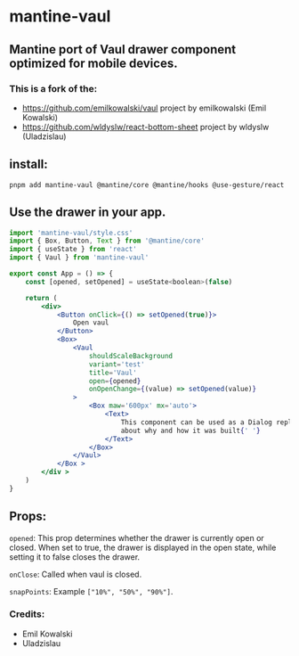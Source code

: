 # mantine-vaul

## Mantine port of Vaul drawer component optimized for mobile devices. 

### This is a fork of the:
- https://github.com/emilkowalski/vaul project by emilkowalski (Emil Kowalski)
- https://github.com/wldyslw/react-bottom-sheet project by wldyslw (Uladzislau)


## install:

`pnpm add mantine-vaul @mantine/core @mantine/hooks @use-gesture/react`

## Use the drawer in your app.

```jsx
import 'mantine-vaul/style.css'
import { Box, Button, Text } from '@mantine/core'
import { useState } from 'react'
import { Vaul } from 'mantine-vaul'

export const App = () => {
    const [opened, setOpened] = useState<boolean>(false)

    return (
        <div>
            <Button onClick={() => setOpened(true)}>
                Open vaul
            </Button>
            <Box>
                <Vaul
                    shouldScaleBackground
                    variant='test'
                    title='Vaul'
                    open={opened}
                    onOpenChange={(value) => setOpened(value)}
                >
                    <Box maw='600px' mx='auto'>
                        <Text>
                            This component can be used as a Dialog replacement on mobile and tablet devices. You can read
                            about why and how it was built{' '}
                        </Text>
                    </Box>
                </Vaul>
            </Box >
        </div >
    )
}
```

## Props:
`opened`: This prop determines whether the drawer is currently open or closed. When set to true, the drawer is displayed in the open state, while setting it to false closes the drawer.

`onClose`: Called when vaul is closed.

`snapPoints`: Example `["10%", "50%", "90%"]`.

### Credits:
- Emil Kowalski
- Uladzislau